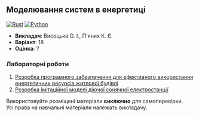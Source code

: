 ## Моделювання систем в енергетиці

[![Rust](https://img.shields.io/badge/Rust-fde7d5?style=for-the-badge&logo=rust&logoColor=black)](#)
[![Python](https://img.shields.io/badge/Python-005494?style=for-the-badge&logo=python&logoColor=yellow)](#)

- **Викладач**: Висоцька О. І., П'яних К. Є.
- **Варіант**: 18
- **Оцінка**: ?

### Лабораторні роботи
  1. [Розробка програмного забезпечення для ефективного використання енергетичних ресурсів житлової будівлі](./Lab1/)
  2. [Розробка імітаційної моделі діючої сонячної електростанції](./Lab2/)

Використовуйте розміщені матеріали **виключно** для самоперевірки. <br>
Усі права на навчальні матеріали належать викладачу.